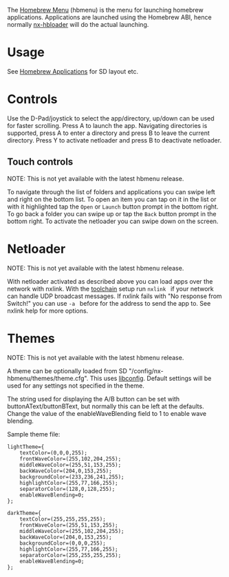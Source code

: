 The [Homebrew Menu](https://github.com/switchbrew/nx-hbmenu) (hbmenu) is
the menu for launching homebrew applications. Applications are launched
using the Homebrew ABI, hence normally
[nx-hbloader](https://github.com/switchbrew/nx-hbloader) will do the
actual launching.

# Usage

See [Homebrew Applications](Homebrew%20Applications.md "wikilink") for
SD layout etc.

# Controls

Use the D-Pad/joystick to select the app/directory, up/down can be used
for faster scrolling. Press A to launch the app. Navigating directories
is supported, press A to enter a directory and press B to leave the
current directory. Press Y to activate netloader and press B to
deactivate netloader.

## Touch controls

NOTE: This is not yet available with the latest hbmenu release.

To navigate through the list of folders and applications you can swipe
left and right on the bottom list. To open an item you can tap on it in
the list or with it highlighted tap the `Open` or `Launch` button prompt
in the bottom right. To go back a folder you can swipe up or tap the
`Back` button prompt in the bottom right. To activate the netloader you
can swipe down on the screen.

# Netloader

NOTE: This is not yet available with the latest hbmenu release.

With netloader activated as described above you can load apps over the
network with nxlink. With the
[toolchain](Setting%20up%20Development%20Environment.md "wikilink")
setup run `nxlink `<nrofile> if your network can handle UDP broadcast
messages. If nxlink fails with "No response from Switch\!" you can use
`-a `<ip address> before <nrofile> for the address to send the app to.
See nxlink help for more options.

# Themes

NOTE: This is not yet available with the latest hbmenu release.

A theme can be optionally loaded from SD
"/config/nx-hbmenu/themes/theme.cfg". This uses
[libconfig](https://hyperrealm.github.io/libconfig/libconfig_manual.html).
Default settings will be used for any settings not specified in the
theme.

The string used for displaying the A/B button can be set with
buttonAText/buttonBText, but normally this can be left at the defaults.
Change the value of the enableWaveBlending field to 1 to enable wave
blending.

Sample theme file:

`lightTheme={`  
`    textColor=(0,0,0,255);`  
`    frontWaveColor=(255,102,204,255);`  
`    middleWaveColor=(255,51,153,255);`  
`    backWaveColor=(204,0,153,255);`  
`    backgroundColor=(233,236,241,255);`  
`    highlightColor=(255,77,166,255);`  
`    separatorColor=(128,0,128,255);`  
`    enableWaveBlending=0;`  
`};`  
  
`darkTheme={`  
`    textColor=(255,255,255,255);`  
`    frontWaveColor=(255,51,153,255);`  
`    middleWaveColor=(255,102,204,255);`  
`    backWaveColor=(204,0,153,255);`  
`    backgroundColor=(0,0,0,255);`  
`    highlightColor=(255,77,166,255);`  
`    separatorColor=(255,255,255,255);`  
`    enableWaveBlending=0;`  
`};`
